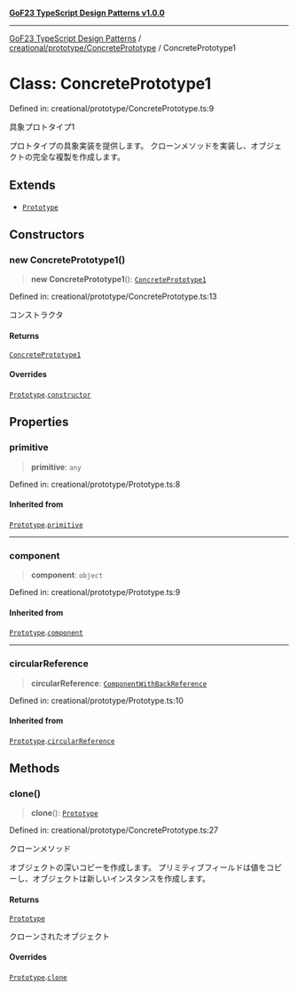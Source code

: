 [**GoF23 TypeScript Design Patterns v1.0.0**](../../../../README.md)

***

[GoF23 TypeScript Design Patterns](../../../../README.md) / [creational/prototype/ConcretePrototype](../README.md) / ConcretePrototype1

# Class: ConcretePrototype1

Defined in: creational/prototype/ConcretePrototype.ts:9

具象プロトタイプ1

プロトタイプの具象実装を提供します。
クローンメソッドを実装し、オブジェクトの完全な複製を作成します。

## Extends

- [`Prototype`](../../Prototype/classes/Prototype.md)

## Constructors

### new ConcretePrototype1()

> **new ConcretePrototype1**(): [`ConcretePrototype1`](ConcretePrototype1.md)

Defined in: creational/prototype/ConcretePrototype.ts:13

コンストラクタ

#### Returns

[`ConcretePrototype1`](ConcretePrototype1.md)

#### Overrides

[`Prototype`](../../Prototype/classes/Prototype.md).[`constructor`](../../Prototype/classes/Prototype.md#constructors)

## Properties

### primitive

> **primitive**: `any`

Defined in: creational/prototype/Prototype.ts:8

#### Inherited from

[`Prototype`](../../Prototype/classes/Prototype.md).[`primitive`](../../Prototype/classes/Prototype.md#primitive)

***

### component

> **component**: `object`

Defined in: creational/prototype/Prototype.ts:9

#### Inherited from

[`Prototype`](../../Prototype/classes/Prototype.md).[`component`](../../Prototype/classes/Prototype.md#component)

***

### circularReference

> **circularReference**: [`ComponentWithBackReference`](../../Prototype/classes/ComponentWithBackReference.md)

Defined in: creational/prototype/Prototype.ts:10

#### Inherited from

[`Prototype`](../../Prototype/classes/Prototype.md).[`circularReference`](../../Prototype/classes/Prototype.md#circularreference)

## Methods

### clone()

> **clone**(): [`Prototype`](../../Prototype/classes/Prototype.md)

Defined in: creational/prototype/ConcretePrototype.ts:27

クローンメソッド

オブジェクトの深いコピーを作成します。
プリミティブフィールドは値をコピーし、オブジェクトは新しいインスタンスを作成します。

#### Returns

[`Prototype`](../../Prototype/classes/Prototype.md)

クローンされたオブジェクト

#### Overrides

[`Prototype`](../../Prototype/classes/Prototype.md).[`clone`](../../Prototype/classes/Prototype.md#clone)
